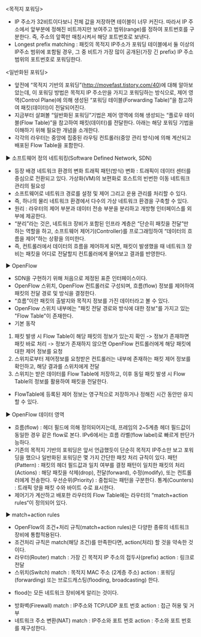
<목적지 포워딩>

- IP 주소가 32비트이다보니 전체 값을 저장하면 테이블이 너무 커진다. 따라서 IP 주소에서 앞부분에 정해진 
비트까지만 보여주고 범위(range)를 정하여 포트번호를 구분한다. 즉, 주소의 앞쪽만 매칭시켜서 해당 포트번호로 보낸다.
- Longest prefix matching : 패킷의 목적지 IP주소가 포워딩 테이블에서 둘 이상의 IP주소 범위에 포함될 경우, 
그 중 비트가 가장 많이 공개된(가장 긴 prefix) IP 주소 범위의 포트번호로 포워딩한다.



  
<일반화된 포워딩>

- 앞전에 “목적지 기반의 포워딩”(http://movefast.tistory.com/40)에 대해 알아보았는데, 이 포워딩 방법은 목적지 IP 주소만을 가지고 포워딩하는 방식으로, 제어 영역(Control Plane)에 의해 생성된 “포워딩 테이블(Forwarding Table)”을 참고하여 패킷(데이터)이 전달되어진다.
- 지금부터 살펴볼 “일반화된 포워딩”기법은 제어 영역에 의해 생성되는 “플로우 테이블(Flow Table)”을 참고하여 패킷(데이터)를 전달한다. 아래는 해당 포워딩 기법을 이해하기 위해 필요한 개념을 소개한다.
- 각각의 라우터는 중앙에 집중된 라우팅 컨트롤러(중앙 관리 방식)에 의해 계산되고 배포된 Flow Table을 포함한다.

▶ 소프트웨어 정의 네트워킹(Software Defined Network, SDN)
- 등장 배경
네트워크 환경의 변화
트래픽 패턴(방식) 변화 : 트래픽이 데이터 센터를 중심으로 전환되고 있다.
가상화(VM)의 보편화로 호스트의 빈번한 이동
네트워크 관리의 필요성
- 소프트웨어로 네트워크 경로를 설정 및 제어 그리고 운용 관리를 처리할 수 있다.
- 즉, 하나의 물리 네트워크 환경에서 다수의 가상 네트워크 환경을 구축할 수 있다.
- 원리 : 라우터의 제어 부분과 데이터 전송 부분을 분리하고 개방형 인터페이스를 외부에 제공한다.
- “분리”라는 것은, 네트워크 장비가 포함된 인프라 계층은 “단순히 패킷을 전달”만 하는 역할을 하고, 
소프트웨어 제어기(Controller)를 프로그래밍하여 “데이터의 흐름을 제어”하는 상황을 의미한다.
- 즉, 컨트롤러에서 데이터의 흐름을 제어하게 되면, 패킷이 발생했을 때 네트워크 장비는 패킷을 어디로 전달할지 
컨트롤러에게 물어보고 결과를 반영한다.

▶ OpenFlow
- SDN을 구현하기 위해 처음으로 제정된 표준 인터페이스이다.
- OpenFlow 스위치, OpenFlow 컨트롤러로 구성되며, 흐름(flow) 정보를 제어하여 패킷의 전달 경로 및 방식을 결정한다.
- “흐름”이란 패킷의 출발지와 목적지 정보를 가진 데이터라고 볼 수 있다.
- OpenFlow 스위치 내부에는 "패킷 전달 경로와 방식에 대한 정보"를 가지고 있는 "Flow Table"이 존재한다.
- 기본 동작
1. 패킷 발생 시 Flow Table이 해당 패킷의 정보가 있는지 확인
-> 정보가 존재하면 패킷 바로 처리
-> 정보가 존재하지 않으면 OpenFlow 컨트롤러에게 해당 패킷에 대한 제어 정보를 요청
2. 스위치로부터 제어정보를 요청받은 컨트롤러는 내부에 존재하는 패킷 제어 정보를 확인하고, 
해당 결과를 스위치에게 전달
3. 스위치는 받은 데이터를 Flow Table에 저장하고, 이후 동일 패킷 발생 시 Flow Table의 정보를 활용하여 패킷을 전달한다.
* FlowTable에 등록된 제어 정보는 영구적으로 저장하거나 정해진 시간 동안만 유지할 수 있다.

▶ OpenFlow 데이터 영역
- 흐름(flow) : 헤더 필드에 의해 정의되어지는데, 프레임의 2~5계층 헤더 필드값이 동일한 경우 같은 flow로 본다. IPv6에서는 흐름 라벨(flow label)로 빠르게 판단가능하다.
- 기존의 목적지 기반의 포워딩은 앞서 언급했듯이 단순히 목적지 IP주소만 보고 포워딩을 했으나 일반화된 포워딩은 몇 가지 간단한 패킷 처리 규칙이 있다.
패턴(Pattern) : 패킷의 헤더 필드값과 일치 여부를 결정
패턴이 일치한 패킷의 처리(Actions) : 해당 패킷을 삭제(drop), 전달(forward), 수정(modify), 또는 컨트롤러에게 전송한다.
우선순위(Priority) : 중첩되는 패턴을 구분한다.
통계(Counters) : 트래픽 양을 패킷 수와 바이트 수로 표시한다.
- 제어기가 계산하고 배포한 라우터의 Flow Table에는 라우터의 “match+action rules“이 정의되어 있다.


▶ match+action rules
- OpenFlow의 조건+처리 규칙(match+action rules)은 다양한 종류의 네트워크 장비에 통합적용된다.
- 조건처리 규칙은 match(해당 조건)를 만족한다면, action(처리) 할 것을 약속한 것이다.
- 라우터(Router)
match : 가장 긴 목적지 IP 주소의 접두사(prefix)
action : 링크로 전달
- 스위치(Switch)
match : 목적지 MAC 주소 (2계층 주소)
action : 포워딩(forwarding) 또는 브로드캐스팅(flooding, broadcasting) 한다.
* flood는 모든 네트워크 장비에게 알리는 것이다.
- 방화벽(Firewall)
match : IP주소와 TCP/UDP 포트 번호
action : 접근 허용 및 거부
- 네트워크 주소 변환(NAT)
match : IP주소와 포트 번호
action : 주소와 포트 번호를 재구성한다.
